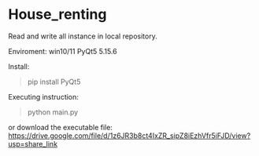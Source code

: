 # House_renting
Read and write all instance in local repository.


Enviroment:
win10/11
PyQt5 5.15.6

Install:
> pip install PyQt5

Executing instruction:
> python main.py

or download the executable file:
https://drive.google.com/file/d/1z6JR3b8ct4IxZR_sipZ8iEzhVfr5iFJD/view?usp=share_link
